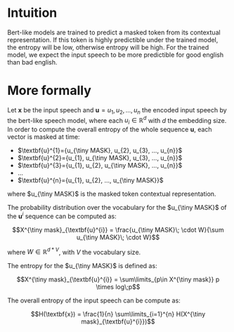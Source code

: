 # Intuition

Bert-like models are trained to predict a masked token from its contextual representation. If this token is highly predictible under the trained model, the entropy will be low, otherwise entropy will be high.
For the trained model, we expect the input speech to be more predictible for good english than bad english.

# More formally

Let $\textbf{x}$ be the input speech and $\textbf{u}={u_{1}, u_{2}, ..., u_{n}}$ the encoded input speech by the bert-like speech model, where each $u_{i} \in \mathbb{R}^{d}$ with $d$ the embedding size.
In order to compute the overall entropy of the whole sequence $\textbf{u}$, each vector is masked at time:
- $\textbf{u}^{1}={u_{\tiny MASK}, u_{2}, u_{3}, ..., u_{n}}$
- $\textbf{u}^{2}={u_{1}, u_{\tiny MASK}, u_{3}, ..., u_{n}}$
- $\textbf{u}^{3}={u_{1}, u_{2}, u_{\tiny MASK}, ..., u_{n}}$
- ...
- $\textbf{u}^{n}={u_{1}, u_{2}, ..., u_{\tiny MASK}}$

where $u_{\tiny MASK}$ is the masked token contextual representation.

The probability distribution over the vocabulary for the $u_{\tiny MASK}$ of the $\textbf{u}^{i}$ sequence can be computed as:

```math
X^{\tiny mask}_{\textbf{u}^{i}} = \frac{u_{\tiny MASK}\; \cdot W}{\sum u_{\tiny MASK}\; \cdot W}
```

where $W \in \mathbb{R}^{d*V}$, with $V$ the vocabulary size.

The entropy for the $u_{\tiny MASK}$ is defined as:

```math
X^{\tiny mask}_{\textbf{u}^{i}} = \sum\limits_{p\in X^{\tiny mask}} p \times log\;p
```

The overall entropy of the input speech can be compute as:

```math
H(\textbf{x}) = \frac{1}{n} \sum\limits_{i=1}^{n} H(X^{\tiny mask}_{\textbf{u}^{i}})
```

